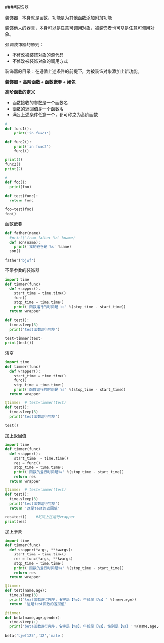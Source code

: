 ####装饰器

装饰器：本身就是函数，功能是为其他函数添加附加功能

装饰他人的器具，本身可以是任意可调用对象，被装饰者也可以是任意可调用对象。

强调装饰器的原则：

+ 不修改被装饰对象的源代码
+ 不修改被装饰对象的调用方式

装饰器的目录：在遵循上述条件的前提下，为被装饰对象添加上新功能。



**装饰器 = 高阶函数 + 函数嵌套 + 闭包**



**高阶函数的定义**

+ 函数接收的参数是一个函数名
+ 函数的返回值是一个函数名
+ 满足上述条件任意一个，都可称之为高阶函数

```python
#
def func1():
    print('in func1')

def func2():
    print('in func2')
    func1()

print(1)
func2()
print(2)

#
def foo():
  print(foo)
  
def test(func):
  return func

foo=test(foo)
foo()
```

函数嵌套

```python
def father(name):
  #print('from father %s' %name)
  def son(name):
    print('我的爸爸是 %s' %name)
  son()
    
father('bjwf')
```

不带参数的装饰器

```python
import time
def timmer(func):
  def wrapper():
    start_time = time.time()
    func()
    stop_time = time.time()
    print('函数运行的时间是 %s' %(stop_time - start_time))
  return wrapper

def test():
  time.sleep(3)
  print('test函数运行完毕')
  
test=timmer(test)
print(test())
```

演变

```python
import time
def timmer(func):
  def wrapper():
    start_time = time.time()
    func()
    stop_time = time.time()
    print('函数运行的时间是 %s' %(stop_time - start_time))
  return wrapper

@timmer  # test=timmer(test)
def test():
  time.sleep(3)
  print('test函数运行完毕')
  
test()
```

加上返回值

```python
import time
def timmer(func):
  def wrapper():
    start_time  = time.time()
    res = func()
    stop_time = time.time()
    print('函数的运行时间是%s' %(stop_time - start_time))
    return res
  return wrapper

@timmer  # test=timmer(test)
def test():
  time.sleep(3)
  print('test函数运行完毕')
  return '这是test的返回值'

res=test()    #时间上在运行wrapper
print(res)
```

加上参数

```python
import time
def timmer(func):
  def wrapper(*args, **kwargs):
    start_time = time.time()
    res = func(*args, **kwargs)
    stop_time = time.time()
    print('函数的运行时间是%s' %(stop_time - start_time))
    return res
  return wrapper

@timmer
def test(name,age):
  time.sleep(3)
  print('test函数运行完毕，名字是【%s】，年龄是【%s】' %(name,age))
  return '这是test函数的返回值'

@timmer
def beta(name,age,gender):
  time.sleep(1)
  print('beta函数运行完毕，名字是【%s】，年龄是【%s】，性别是【%s】' %(name,age,gender))
  
beta('bjwf125','32','male')
```


